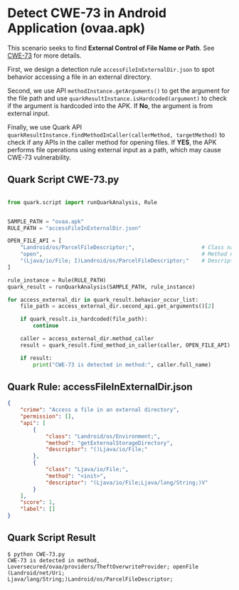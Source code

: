 # Detect  CWE-73 in Android Application (ovaa.apk)

This scenario seeks to find **External Control of File Name or Path**. See [CWE-73](https://cwe.mitre.org/data/definitions/73.html)  for more details.

First, we design a detection rule `accessFileInExternalDir.json` to spot behavior accessing a file in an external directory.

Second, we use API `methodInstance.getArguments()` to get the argument for the file path and use `quarkResultInstance.isHardcoded(argument)` to check if the argument is hardcoded into the APK. If **No**, the argument is from external input.

Finally, we use Quark API `quarkResultInstance.findMethodInCaller(callerMethod, targetMethod)`  to check if any APIs in the caller method for opening files. If **YES**, the APK performs file operations using external input as a path, which may cause CWE-73 vulnerability.

## Quark Script CWE-73.py
```python

from quark.script import runQuarkAnalysis, Rule


SAMPLE_PATH = "ovaa.apk"
RULE_PATH = "accessFileInExternalDir.json"

OPEN_FILE_API = [
    "Landroid/os/ParcelFileDescriptor;",                     # Class name
    "open",                                                  # Method name   
    "(Ljava/io/File; I)Landroid/os/ParcelFileDescriptor;"    # Descriptor
]

rule_instance = Rule(RULE_PATH)
quark_result = runQuarkAnalysis(SAMPLE_PATH, rule_instance)

for access_external_dir in quark_result.behavior_occur_list:
    file_path = access_external_dir.second_api.get_arguments()[2]

    if quark_result.is_hardcoded(file_path):
        continue

    caller = access_external_dir.method_caller
    result = quark_result.find_method_in_caller(caller, OPEN_FILE_API)

    if result:
        print("CWE-73 is detected in method:", caller.full_name)
```  
## Quark Rule: accessFileInExternalDir.json
```json
{
    "crime": "Access a file in an external directory",
    "permission": [],
    "api": [
        {
            "class": "Landroid/os/Environment;",
            "method": "getExternalStorageDirectory",
            "descriptor": "()Ljava/io/File;"
        },
        {
            "class": "Ljava/io/File;",
            "method": "<init>",
            "descriptor": "(Ljava/io/File;Ljava/lang/String;)V"
        }
    ],
    "score": 1,
    "label": []
}
```
## Quark Script Result
```
$ python CWE-73.py
CWE-73 is detected in method, Loversecured/ovaa/providers/TheftOverwriteProvider; openFile (Landroid/net/Uri; Ljava/lang/String;)Landroid/os/ParcelFileDescriptor;
```